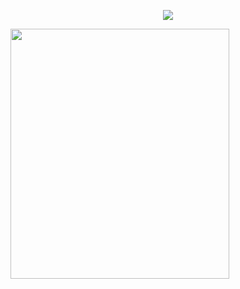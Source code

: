 <p align="center">
 <img src="https://file.garden/ZmyMAi1zTw_Os_OB/itafushi%20psd%20imgs/github%20itafushi%20img/img%20headers/Untitled1037_20241008215618.gif" />
</p>
<p align="left">
 <img src="https://file.garden/ZmyMAi1zTw_Os_OB/itafushi%20psd%20imgs/github%20itafushi%20img/img%20headers/New%20Project.png" width="350" height="400" />
</p>
